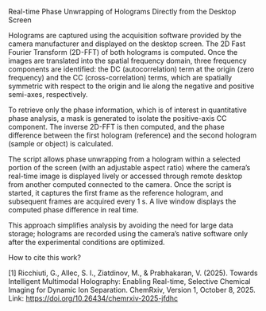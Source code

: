 Real-time Phase Unwrapping of Holograms Directly from the Desktop Screen

Holograms are captured using the acquisition software provided by the camera manufacturer and displayed on the desktop screen. The 2D Fast Fourier Transform (2D-FFT) of both holograms is computed. Once the images are translated into the spatial frequency domain, three frequency components are identified: the DC (autocorrelation) term at the origin (zero frequency) and the CC (cross-correlation) terms, which are spatially symmetric with respect to the origin and lie along the negative and positive semi-axes, respectively.

To retrieve only the phase information, which is of interest in quantitative phase analysis, a mask is generated to isolate the positive-axis CC component. The inverse 2D-FFT is then computed, and the phase difference between the first hologram (reference) and the second hologram (sample or object) is calculated.

The script allows phase unwrapping from a hologram within a selected portion of the screen (with an adjustable aspect ratio) where the camera’s real-time image is displayed lively or accessed through remote desktop from another computed connected to the camera. Once the script is started, it captures the first frame as the reference hologram, and subsequent frames are acquired every 1 s. A live window displays the computed phase difference in real time.

This approach simplifies analysis by avoiding the need for large data storage; holograms are recorded using the camera’s native software only after the experimental conditions are optimized.

How to cite this work?

[1] Ricchiuti, G., Allec, S. I., Ziatdinov, M., & Prabhakaran, V. (2025). Towards Intelligent Multimodal Holography: Enabling Real-time, Selective Chemical Imaging for Dynamic Ion Separation. ChemRxiv, Version 1, October 8, 2025. Link: https://doi.org/10.26434/chemrxiv-2025-jfdhc


